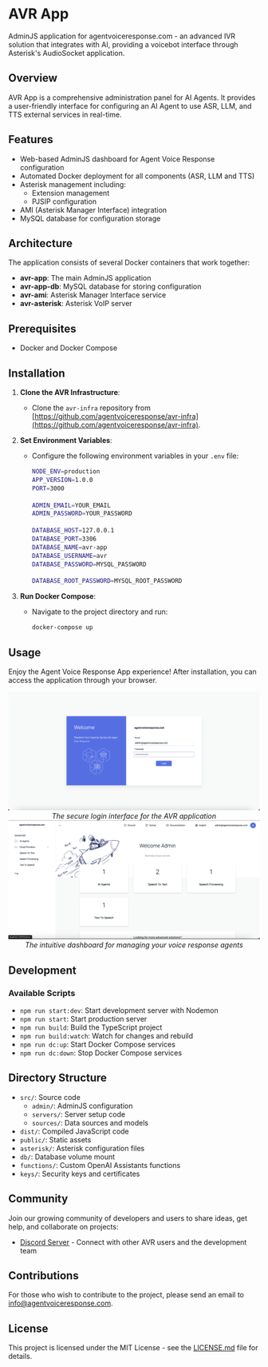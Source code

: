 # AVR App

AdminJS application for agentvoiceresponse.com - an advanced IVR solution that integrates with AI, providing a voicebot interface through Asterisk's AudioSocket application.

## Overview

AVR App is a comprehensive administration panel for AI Agents. It provides a user-friendly interface for configuring an AI Agent to use ASR, LLM, and TTS external services in real-time.

## Features

- Web-based AdminJS dashboard for Agent Voice Response configuration
- Automated Docker deployment for all components (ASR, LLM and TTS)
- Asterisk management including:
  - Extension management
  - PJSIP configuration
- AMI (Asterisk Manager Interface) integration
- MySQL database for configuration storage

## Architecture

The application consists of several Docker containers that work together:

- **avr-app**: The main AdminJS application
- **avr-app-db**: MySQL database for storing configuration
- **avr-ami**: Asterisk Manager Interface service
- **avr-asterisk**: Asterisk VoIP server

## Prerequisites

- Docker and Docker Compose

## Installation

1. **Clone the AVR Infrastructure**: 
   - Clone the `avr-infra` repository from [https://github.com/agentvoiceresponse/avr-infra](https://github.com/agentvoiceresponse/avr-infra).

2. **Set Environment Variables**:
   - Configure the following environment variables in your `.env` file:
     ```bash
     NODE_ENV=production
     APP_VERSION=1.0.0
     PORT=3000
    
     ADMIN_EMAIL=YOUR_EMAIL
     ADMIN_PASSWORD=YOUR_PASSWORD
    
     DATABASE_HOST=127.0.0.1
     DATABASE_PORT=3306
     DATABASE_NAME=avr-app
     DATABASE_USERNAME=avr
     DATABASE_PASSWORD=MYSQL_PASSWORD
     
     DATABASE_ROOT_PASSWORD=MYSQL_ROOT_PASSWORD
     ```

3. **Run Docker Compose**:
   - Navigate to the project directory and run:
     ```bash
     docker-compose up
     ```

## Usage

Enjoy the Agent Voice Response App experience! After installation, you can access the application through your browser.

<div align="center">
  <img src="https://github.com/agentvoiceresponse/.github/blob/main/profile/images/avr-login.png" alt="Login Screen" width="600">
  <br>
  <em>The secure login interface for the AVR application</em>
</div>

<div align="center">
  <img src="https://github.com/agentvoiceresponse/.github/blob/main/profile/images/avr-dashboard.png" alt="Dashboard" width="600">
  <br>
  <em>The intuitive dashboard for managing your voice response agents</em>
</div>

## Development

### Available Scripts

- `npm run start:dev`: Start development server with Nodemon
- `npm run start`: Start production server
- `npm run build`: Build the TypeScript project
- `npm run build:watch`: Watch for changes and rebuild
- `npm run dc:up`: Start Docker Compose services
- `npm run dc:down`: Stop Docker Compose services

## Directory Structure

- `src/`: Source code
  - `admin/`: AdminJS configuration
  - `servers/`: Server setup code
  - `sources/`: Data sources and models
- `dist/`: Compiled JavaScript code
- `public/`: Static assets
- `asterisk/`: Asterisk configuration files
- `db/`: Database volume mount
- `functions/`: Custom OpenAI Assistants functions
- `keys/`: Security keys and certificates

## Community

Join our growing community of developers and users to share ideas, get help, and collaborate on projects:

- [Discord Server](https://discord.gg/MUd3y7eGVF) - Connect with other AVR users and the development team

## Contributions

For those who wish to contribute to the project, please send an email to [info@agentvoiceresponse.com](mailto:info@agentvoiceresponse.com).

## License

This project is licensed under the MIT License - see the [LICENSE.md](LICENSE.md) file for details.

